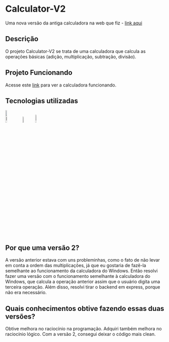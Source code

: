 # Calculator-V2
Uma nova versão da antiga calculadora na web que fiz - [link aqui](https://github.com/jhonnycs/Calculator)

## Descrição
O projeto Calculator-V2 se trata de uma calculadora que calcula as operações básicas (adição, multiplicação, subtração, divisão).

## Projeto Funcionando
Acesse este [link](https://jhonnycs.github.io/Calculator-V2) para ver a calculadora funcionando.

## Tecnologias utilizadas
<img src="https://upload.wikimedia.org/wikipedia/commons/thumb/6/61/HTML5_logo_and_wordmark.svg/2048px-HTML5_logo_and_wordmark.svg.png" width="10%" alt="HTML"> <img src="https://upload.wikimedia.org/wikipedia/commons/thumb/d/d5/CSS3_logo_and_wordmark.svg/1452px-CSS3_logo_and_wordmark.svg.png" alt="CSS" width="7%"> <img src="https://upload.wikimedia.org/wikipedia/commons/6/6a/JavaScript-logo.png" alt="" width="8%">

## Por que uma versão 2?
A versão anterior estava com uns probleminhas, como o fato de não levar em conta a ordem das multiplicações, já que eu gostaria de fazê-la semelhante ao funcionamento da calculadora do Windows. Então resolvi fazer uma versão com o funcionamento semelhante à calculadora do Windows, que calcula a operação anterior assim que o usuário digita uma terceira operação. Além disso, resolvi tirar o backend em express, porque não era necessário.

## Quais conhecimentos obtive fazendo essas duas versões?
Obtive melhora no raciocínio na programação. Adquiri também melhora no raciocínio lógico. Com a versão 2, consegui deixar o código mais clean.
